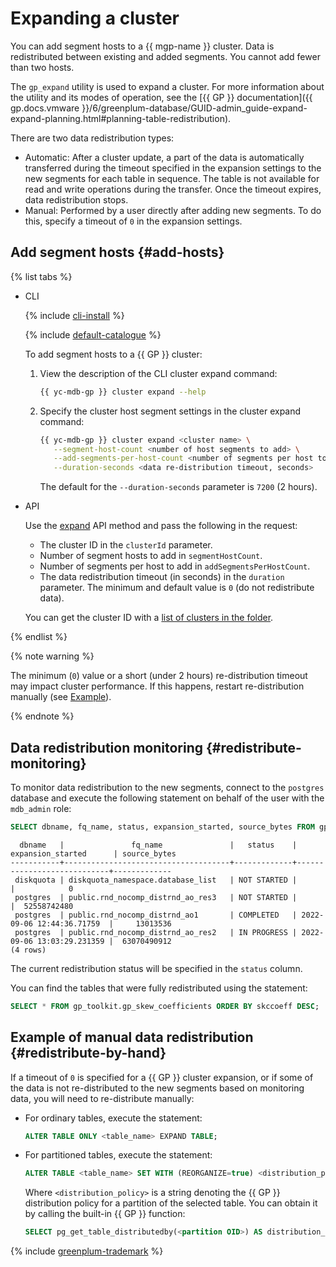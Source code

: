 # Expanding a cluster

You can add segment hosts to a {{ mgp-name }} cluster. Data is redistributed between existing and added segments. You cannot add fewer than two hosts.

The `gp_expand` utility is used to expand a cluster. For more information about the utility and its modes of operation, see the [{{ GP }} documentation]({{ gp.docs.vmware }}/6/greenplum-database/GUID-admin_guide-expand-expand-planning.html#planning-table-redistribution).

There are two data redistribution types:

* Automatic: After a cluster update, a part of the data is automatically transferred during the timeout specified in the expansion settings to the new segments for each table in sequence. The table is not available for read and write operations during the transfer. Once the timeout expires, data redistribution stops.
* Manual: Performed by a user directly after adding new segments. To do this, specify a timeout of `0` in the expansion settings.

## Add segment hosts {#add-hosts}

{% list tabs %}


- CLI

   {% include [cli-install](../../../_includes/cli-install.md) %}

   {% include [default-catalogue](../../../_includes/default-catalogue.md) %}

   To add segment hosts to a {{ GP }} cluster:

   1. View the description of the CLI cluster expand command:

      ```bash
      {{ yc-mdb-gp }} cluster expand --help
      ```

   1. Specify the cluster host segment settings in the cluster expand command:

      ```bash
      {{ yc-mdb-gp }} cluster expand <cluster name> \
         --segment-host-count <number of host segments to add> \
         --add-segments-per-host-count <number of segments per host to add> \
         --duration-seconds <data re-distribution timeout, seconds>
      ```

      The default for the `--duration-seconds` parameter is `7200` (2 hours).

- API

   Use the [expand](../../api-ref/Cluster/expand.md) API method and pass the following in the request:

   * The cluster ID in the `clusterId` parameter.
   * Number of segment hosts to add in `segmentHostCount`.
   * Number of segments per host to add in `addSegmentsPerHostCount`.
   * The data redistribution timeout (in seconds) in the `duration` parameter. The minimum and default value is `0` (do not redistribute data).

   You can get the cluster ID with a [list of clusters in the folder](../cluster-list.md#list-clusters).

{% endlist %}

{% note warning %}

The minimum (`0`) value or a short (under 2 hours) re-distribution timeout may impact cluster performance. If this happens, restart re-distribution manually (see [Example](#redistribute-by-hand)).

{% endnote %}

## Data redistribution monitoring {#redistribute-monitoring}

To monitor data redistribution to the new segments, connect to the `postgres` database and execute the following statement on behalf of the user with the `mdb_admin` role:

```sql
SELECT dbname, fq_name, status, expansion_started, source_bytes FROM gpexpand.status_detail;
```

```text
  dbname   |               fq_name               |   status    |     expansion_started      | source_bytes
-----------+-------------------------------------+-------------+----------------------------+-------------
 diskquota | diskquota_namespace.database_list   | NOT STARTED |                            |            0
 postgres  | public.rnd_nocomp_distrnd_ao_res3   | NOT STARTED |                            |  52558742480
 postgres  | public.rnd_nocomp_distrnd_ao1       | COMPLETED   | 2022-09-06 12:44:36.71759  |     13013536
 postgres  | public.rnd_nocomp_distrnd_ao_res2   | IN PROGRESS | 2022-09-06 13:03:29.231359 |  63070490912
(4 rows)
```

The current redistribution status will be specified in the `status` column.

You can find the tables that were fully redistributed using the statement:

```sql
SELECT * FROM gp_toolkit.gp_skew_coefficients ORDER BY skccoeff DESC;
```

## Example of manual data redistribution {#redistribute-by-hand}

If a timeout of `0` is specified for a {{ GP }} cluster expansion, or if some of the data is not re-distributed to the new segments based on monitoring data, you will need to re-distribute manually:

* For ordinary tables, execute the statement:

   ```sql
   ALTER TABLE ONLY <table_name> EXPAND TABLE;
   ```

* For partitioned tables, execute the statement:

   ```sql
   ALTER TABLE <table_name> SET WITH (REORGANIZE=true) <distribution_policy>;
   ```

   Where `<distribution_policy>` is a string denoting the {{ GP }} distribution policy for a partition of the selected table. You can obtain it by calling the built-in {{ GP }} function:

   ```sql
   SELECT pg_get_table_distributedby(<partition OID>) AS distribution_policy;
   ```

{% include [greenplum-trademark](../../../_includes/mdb/mgp/trademark.md) %}
